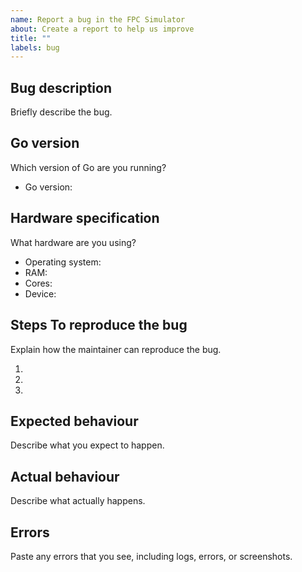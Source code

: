 ```yaml
---
name: Report a bug in the FPC Simulator
about: Create a report to help us improve
title: ""
labels: bug
---
```


## Bug description

Briefly describe the bug.

## Go version

Which version of Go are you running?

- Go version:

## Hardware specification

What hardware are you using?

- Operating system:
- RAM:
- Cores:
- Device:

## Steps To reproduce the bug

Explain how the maintainer can reproduce the bug.

1. 
2. 
3. 

## Expected behaviour

Describe what you expect to happen.

## Actual behaviour

Describe what actually happens.

## Errors

Paste any errors that you see, including logs, errors, or screenshots.
